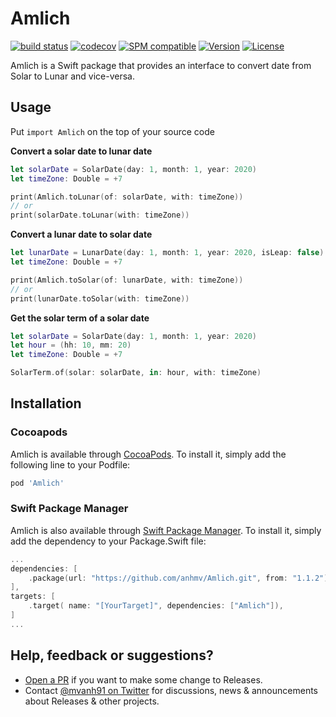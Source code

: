 # Amlich

[![build status](https://travis-ci.org/anhmv/Amlich.svg?branch=master)](https://github.com/anhmv/Amlich)
[![codecov](https://codecov.io/gh/anhmv/Amlich/branch/master/graph/badge.svg)](https://codecov.io/gh/anhmv/Amlich)
[![SPM compatible](https://img.shields.io/badge/SPM-compatible-4BC51D.svg?style=flat)](https://github.com/apple/swift-package-manager)
[![Version](https://img.shields.io/cocoapods/v/Amlich.svg?style=flat)](http://cocoapods.org/pods/Amlich)
[![License](https://img.shields.io/cocoapods/l/Amlich.svg?style=flat)](http://cocoapods.org/pods/Amlich)

Amlich is a Swift package that provides an interface to convert date from Solar to Lunar and vice-versa.


## Usage

Put `import Amlich` on the top of your source code

**Convert a solar date to lunar date**

```swift
let solarDate = SolarDate(day: 1, month: 1, year: 2020)
let timeZone: Double = +7

print(Amlich.toLunar(of: solarDate, with: timeZone))
// or
print(solarDate.toLunar(with: timeZone))
```

**Convert a lunar date to solar date**

```swift
let lunarDate = LunarDate(day: 1, month: 1, year: 2020, isLeap: false)
let timeZone: Double = +7

print(Amlich.toSolar(of: lunarDate, with: timeZone))
// or
print(lunarDate.toSolar(with: timeZone))
```

**Get the solar term of a solar date**

```swift
let solarDate = SolarDate(day: 1, month: 1, year: 2020)
let hour = (hh: 10, mm: 20)
let timeZone: Double = +7

SolarTerm.of(solar: solarDate, in: hour, with: timeZone)
```

## Installation

### Cocoapods
Amlich is available through [CocoaPods](http://cocoapods.org). To install it, simply add the following line to your Podfile:

```ruby
pod 'Amlich'
```

### Swift Package Manager
Amlich is also available through [Swift Package Manager](https://github.com/apple/swift-package-manager). 
To install it, simply add the dependency to your Package.Swift file:

```swift
...
dependencies: [
    .package(url: "https://github.com/anhmv/Amlich.git", from: "1.1.2"),
],
targets: [
    .target( name: "[YourTarget]", dependencies: ["Amlich"]),
]
...
```

## Help, feedback or suggestions?

- [Open a PR](https://github.com/anhmv/Amlich/pull/new/master) if you want to make some change to Releases.
- Contact [@mvanh91 on Twitter](https://twitter.com/mvanh91) for discussions, news & announcements about Releases & other projects.
